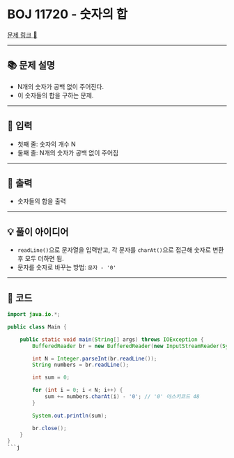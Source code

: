 # BOJ 11720 - 숫자의 합

[문제 링크 🔗](https://www.acmicpc.net/problem/11720)

---

## 📚 문제 설명
- N개의 숫자가 공백 없이 주어진다.
- 이 숫자들의 합을 구하는 문제.

---

## 📝 입력
- 첫째 줄: 숫자의 개수 N
- 둘째 줄: N개의 숫자가 공백 없이 주어짐

---

## 📝 출력
- 숫자들의 합을 출력

---

## 💡 풀이 아이디어
- `readLine()`으로 문자열을 입력받고, 각 문자를 `charAt()`으로 접근해 숫자로 변환 후 모두 더하면 됨.
- 문자를 숫자로 바꾸는 방법: `문자 - '0'`

---

## 📝 코드

```java
import java.io.*;

public class Main {

    public static void main(String[] args) throws IOException {
        BufferedReader br = new BufferedReader(new InputStreamReader(System.in));

        int N = Integer.parseInt(br.readLine());
        String numbers = br.readLine();

        int sum = 0;

        for (int i = 0; i < N; i++) {
            sum += numbers.charAt(i) - '0'; // '0' 아스키코드 48
        }

        System.out.println(sum);

        br.close();
    }
}
```j